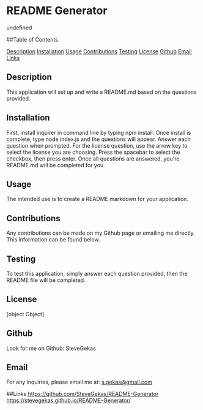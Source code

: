 # README Generator
   undefined

  ##Table of Contents
  
   [Description](#description)
   [Installation](#installation)
   [Usage](#usage)
   [Contributions](#contributions)
   [Testing](#testing)
   [License](#license)
   [Github](#github)
   [Email](#email)
   [Links](#links)
  
  

  ## Description
  This application will set up and write a README.md based on the questions provided.

  ## Installation
  First, install inquirer in command line by typing npm install.  Once install is complete, type node index.js and the questions will appear.  Answer each question when prompted.  For the license question, use the arrow key to select the license you are choosing.  Press the spacebar to select the checkbox, then press enter.  Once all questions are answered, you're README.md will be completed for you.

  ## Usage
  The intended use is to create a README markdown for your application.

  ## Contributions
  Any contributions can be made on my Github page or emailing me directly.  This information can be found below.

  ## Testing
  To test this application, simply answer each question provided, then the README file will be completed.

  ## License
  [object Object]

  ## Github
  Look for me on Github: SteveGekas

  ## Email
  For any inquiries, please email me at: s.gekas@gmail.com

  ##Links
  https://github.com/SteveGekas/README-Generator                  https://stevegekas.github.io/README-Generator/

